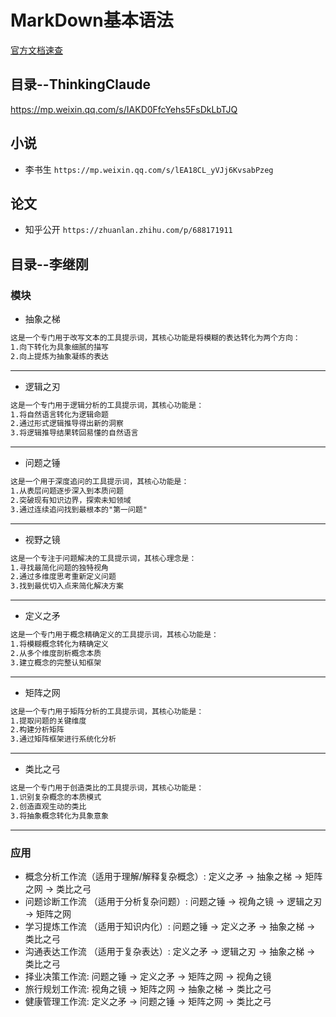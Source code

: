 # MarkDown基本语法
[官方文档速查](https://markdown.com.cn/cheat-sheet.html#%E5%9F%BA%E6%9C%AC%E8%AF%AD%E6%B3%95)

## 目录--ThinkingClaude
https://mp.weixin.qq.com/s/IAKD0FfcYehs5FsDkLbTJQ

## 小说
- 李书生 
```https://mp.weixin.qq.com/s/lEA18CL_yVJj6KvsabPzeg```

## 论文
- 知乎公开
```https://zhuanlan.zhihu.com/p/688171911```

## 目录--李继刚
### 模块
- 抽象之梯
```html
这是一个专门用于改写文本的工具提示词，其核心功能是将模糊的表达转化为两个方向：　
1.向下转化为具象细腻的描写
2.向上提炼为抽象凝练的表达
```
---
- 逻辑之刃
```html
这是一个专门用于逻辑分析的工具提示词，其核心功能是：　
1.将自然语言转化为逻辑命题
2.通过形式逻辑推导得出新的洞察
3.将逻辑推导结果转回易懂的自然语言
```
---
- 问题之锤
```html
这是一个用于深度追问的工具提示词，其核心功能是：　
1.从表层问题逐步深入到本质问题
2.突破现有知识边界，探索未知领域
3.通过连续追问找到最根本的"第一问题"
```
---
- 视野之镜
```html
这是一个专注于问题解决的工具提示词，其核心理念是：　
1.寻找最简化问题的独特视角
2.通过多维度思考重新定义问题
3.找到最优切入点来简化解决方案
```
---
- 定义之矛
```html
这是一个专门用于概念精确定义的工具提示词，其核心功能是：　
1.将模糊概念转化为精确定义
2.从多个维度剖析概念本质
3.建立概念的完整认知框架
```
---
- 矩阵之网
```html
这是一个专门用于矩阵分析的工具提示词，其核心功能是：　
1.提取问题的关键维度
2.构建分析矩阵
3.通过矩阵框架进行系统化分析
```
---
- 类比之弓
```html
这是一个专门用于创造类比的工具提示词，其核心功能是：　
1.识别复杂概念的本质模式
2.创造直观生动的类比
3.将抽象概念转化为具象意象
```
---
### 应用
- 概念分析工作流（适用于理解/解释复杂概念）:
定义之矛 → 抽象之梯 → 矩阵之网 → 类比之弓　
- 问题诊断工作流 （适用于分析复杂问题）:
问题之锤 → 视角之镜 → 逻辑之刃 → 矩阵之网
- 学习提炼工作流 （适用于知识内化）:
问题之锤 → 定义之矛 → 抽象之梯 → 类比之弓
- 沟通表达工作流 （适用于复杂表达）:
定义之矛 → 逻辑之刃 → 抽象之梯 → 类比之弓　
- 择业决策工作流:
问题之锤 → 定义之矛 → 矩阵之网 → 视角之镜　
- 旅行规划工作流:
视角之镜 → 矩阵之网 → 抽象之梯 → 类比之弓
- 健康管理工作流:
定义之矛 → 问题之锤 → 矩阵之网 → 类比之弓